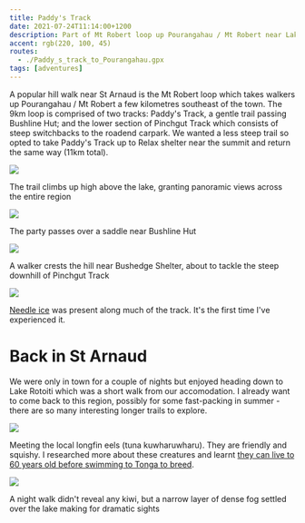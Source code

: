 ```yaml
---
title: Paddy's Track
date: 2021-07-24T11:14:00+1200
description: Part of Mt Robert loop up Pourangahau / Mt Robert near Lake Rotoiti and St Arnaud
accent: rgb(220, 100, 45)
routes:
  - ./Paddy_s_track_to_Pourangahau.gpx
tags: [adventures]
---
```


A popular hill walk near St Arnaud is the Mt Robert loop which takes walkers up Pourangahau / Mt Robert a few kilometres southeast of the town. The 9km loop is comprised of two tracks: Paddy's Track, a gentle trail passing Bushline Hut; and the lower section of Pinchgut Track which consists of steep switchbacks to the roadend carpark. We wanted a less steep trail so opted to take Paddy's Track up to Relax shelter near the summit and return the same way (11km total).

![][lake-view]

<figcaption>The trail climbs up high above the lake, granting panoramic views across the entire region</figcaption>

![][saddle]

<figcaption>The party passes over a saddle near Bushline Hut</figcaption>

![][mountain-view]

<figcaption>A walker crests the hill near Bushedge Shelter, about to tackle the steep downhill of Pinchgut Track</figcaption>

![][frost]

<figcaption><a href="https://en.wikipedia.org/wiki/Needle_ice">Needle ice</a> was present along much of the track. It's the first time I've experienced it.</figcaption>

# Back in St Arnaud

We were only in town for a couple of nights but enjoyed heading down to Lake Rotoiti which was a short walk from our accomodation. I already want to come back to this region, possibly for some fast-packing in summer - there are so many interesting longer trails to explore.

![][eels]

<figcaption>Meeting the local longfin eels (tuna kuwharuwharu). They are friendly and squishy. I researched more about these creatures and learnt <a href="https://en.wikipedia.org/wiki/New_Zealand_longfin_eel">they can live to 60 years old before swimming to Tonga to breed</a>.</figcaption>

![][pier]

<figcaption>A night walk didn't reveal any kiwi, but a narrow layer of dense fog settled over the lake making for dramatic sights</figcaption>

[eels]: ./DSC08487.jpg
[pier]: ./DSC08513.jpg
[frost]: ./DSC08537.jpg
[saddle]: ./DSC08542.jpg
[lake-view]: ./DSC08548.jpg
[mountain-view]: ./DSC08561.jpg
[descent]: ./DSC08565.jpg
